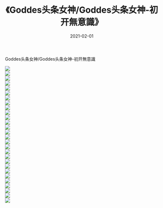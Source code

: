 ﻿---
layout: post
title:  《Goddes头条女神/Goddes头条女神-初开無意識》
date:   2021-02-01
img: http://pic.660000.xyz/1:/网络美图/2021/Goddes头条女神/Goddes头条女神-初开無意識/000.jpg
categories: [美女, 清纯, 唯美]
---

Goddes头条女神/Goddes头条女神-初开無意識

 ![](http://pic.660000.xyz/1:/网络美图/2021/Goddes头条女神/Goddes头条女神-初开無意識/001.jpg) <br>![](http://pic.660000.xyz/1:/网络美图/2021/Goddes头条女神/Goddes头条女神-初开無意識/002.jpg) <br>![](http://pic.660000.xyz/1:/网络美图/2021/Goddes头条女神/Goddes头条女神-初开無意識/003.jpg) <br>![](http://pic.660000.xyz/1:/网络美图/2021/Goddes头条女神/Goddes头条女神-初开無意識/004.jpg) <br>![](http://pic.660000.xyz/1:/网络美图/2021/Goddes头条女神/Goddes头条女神-初开無意識/005.jpg) <br>![](http://pic.660000.xyz/1:/网络美图/2021/Goddes头条女神/Goddes头条女神-初开無意識/006.jpg) <br>![](http://pic.660000.xyz/1:/网络美图/2021/Goddes头条女神/Goddes头条女神-初开無意識/007.jpg) <br>![](http://pic.660000.xyz/1:/网络美图/2021/Goddes头条女神/Goddes头条女神-初开無意識/008.jpg) <br>![](http://pic.660000.xyz/1:/网络美图/2021/Goddes头条女神/Goddes头条女神-初开無意識/009.jpg) <br>![](http://pic.660000.xyz/1:/网络美图/2021/Goddes头条女神/Goddes头条女神-初开無意識/010.jpg) <br>![](http://pic.660000.xyz/1:/网络美图/2021/Goddes头条女神/Goddes头条女神-初开無意識/011.jpg) <br>![](http://pic.660000.xyz/1:/网络美图/2021/Goddes头条女神/Goddes头条女神-初开無意識/012.jpg) <br>![](http://pic.660000.xyz/1:/网络美图/2021/Goddes头条女神/Goddes头条女神-初开無意識/013.jpg) <br>![](http://pic.660000.xyz/1:/网络美图/2021/Goddes头条女神/Goddes头条女神-初开無意識/014.jpg) <br>![](http://pic.660000.xyz/1:/网络美图/2021/Goddes头条女神/Goddes头条女神-初开無意識/015.jpg) <br>![](http://pic.660000.xyz/1:/网络美图/2021/Goddes头条女神/Goddes头条女神-初开無意識/016.jpg) <br>![](http://pic.660000.xyz/1:/网络美图/2021/Goddes头条女神/Goddes头条女神-初开無意識/017.jpg) <br>![](http://pic.660000.xyz/1:/网络美图/2021/Goddes头条女神/Goddes头条女神-初开無意識/018.jpg) <br>![](http://pic.660000.xyz/1:/网络美图/2021/Goddes头条女神/Goddes头条女神-初开無意識/019.jpg) <br>![](http://pic.660000.xyz/1:/网络美图/2021/Goddes头条女神/Goddes头条女神-初开無意識/020.jpg) <br>![](http://pic.660000.xyz/1:/网络美图/2021/Goddes头条女神/Goddes头条女神-初开無意識/021.jpg) <br>![](http://pic.660000.xyz/1:/网络美图/2021/Goddes头条女神/Goddes头条女神-初开無意識/022.jpg) <br>![](http://pic.660000.xyz/1:/网络美图/2021/Goddes头条女神/Goddes头条女神-初开無意識/023.jpg) <br>![](http://pic.660000.xyz/1:/网络美图/2021/Goddes头条女神/Goddes头条女神-初开無意識/024.jpg) <br>![](http://pic.660000.xyz/1:/网络美图/2021/Goddes头条女神/Goddes头条女神-初开無意識/025.jpg) <br>![](http://pic.660000.xyz/1:/网络美图/2021/Goddes头条女神/Goddes头条女神-初开無意識/026.jpg) <br>![](http://pic.660000.xyz/1:/网络美图/2021/Goddes头条女神/Goddes头条女神-初开無意識/027.jpg) <br>![](http://pic.660000.xyz/1:/网络美图/2021/Goddes头条女神/Goddes头条女神-初开無意識/028.jpg) <br>